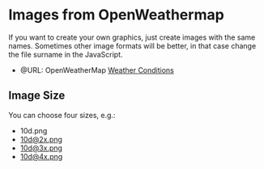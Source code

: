 # Images from OpenWeathermap

If you want to create your own graphics, just create images with the same names.
Sometimes other image formats will be better, in that case change the file surname in the JavaScript.

* @URL: OpenWeatherMap [Weather Conditions](https://openweathermap.org/weather-conditions)

## Image Size

You can choose four sizes, e.g.:

* 10d.png
* 10d@2x.png
* 10d@3x.png
* 10d@4x.png
